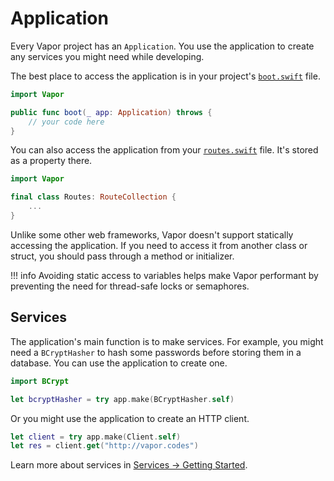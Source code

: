 # Application

Every Vapor project has an `Application`. You use the application to create any services
you might need while developing.

The best place to access the application is in your project's [`boot.swift`](structure.md#bootswift) file.

```swift
import Vapor

public func boot(_ app: Application) throws {
    // your code here
}
```

You can also access the application from your [`routes.swift`](structure.md#routesswift) file. It's stored
as a property there.

```swift
import Vapor

final class Routes: RouteCollection {
    ...
}
```

Unlike some other web frameworks, Vapor doesn't support statically accessing the application.
If you need to access it from another class or struct, you should pass through a method or initializer.

!!! info
    Avoiding static access to variables helps make Vapor performant by preventing
    the need for thread-safe locks or semaphores.


## Services

The application's main function is to make services. For example, you might need a `BCryptHasher` to hash
some passwords before storing them in a database. You can use the application to create one.

```swift
import BCrypt

let bcryptHasher = try app.make(BCryptHasher.self)
```

Or you might use the application to create an HTTP client.

```swift
let client = try app.make(Client.self)
let res = client.get("http://vapor.codes")
```

Learn more about services in [Services &rarr; Getting Started](../services/getting-started.md).
